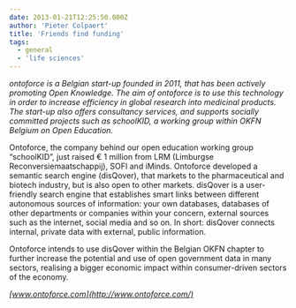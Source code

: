 ```yaml
---
date: 2013-01-21T12:25:50.000Z
author: 'Pieter Colpaert'
title: 'Friends find funding'
tags:
  - general
  - 'life sciences'
---
```


_ontoforce is a Belgian start-up founded in 2011, that has been actively promoting Open Knowledge. The aim of ontoforce is to use this technology in order to increase efficiency in global research into medicinal products. The start-up also offers consultancy services, and supports socially committed projects such as schoolKID, a working group within OKFN Belgium on Open Education._

Ontoforce, the company behind our open education working group “schoolKID”, just raised € 1 million from LRM (Limburgse Reconversiemaatschappij), SOFI and iMinds. Ontoforce developed a semantic search engine (disQover), that markets to the pharmaceutical and biotech industry, but is also open to other markets. disQover is a user-friendly search engine that establishes smart links between different autonomous sources of information: your own databases, databases of other departments or companies within your concern, external sources such as the internet, social media and so on. In short: disQover connects internal, private data with external, public information.

Ontoforce intends to use disQover within the Belgian OKFN chapter to further increase the potential and use of open government data in many sectors, realising a bigger economic impact within consumer-driven sectors of the economy.

_[www.ontoforce.com](http://www.ontoforce.com/)_
